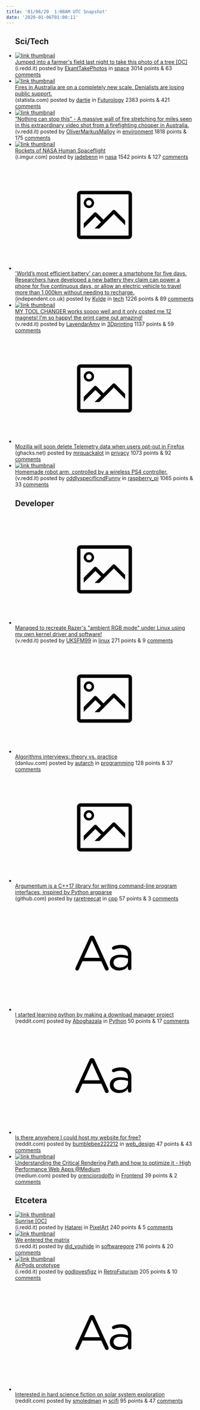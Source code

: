 ```yaml
---
title: '01/06/20  1:00AM UTC Snapshot'
date: '2020-01-06T01:00:11'
---
```

<ul>
<h2>Sci/Tech</h2>

<li><a href='https://i.redd.it/fnpjweh7qv841.jpg'><img src='https://b.thumbs.redditmedia.com/HFIQHYgMRlDyesNHnLjEcnCnctG_e-9aRZj5UA2rMSY.jpg' alt='link thumbnail'></a><div><div class='linkTitle'><a href='https://i.redd.it/fnpjweh7qv841.jpg'>Jumped into a farmer's field last night to take this photo of a tree [OC]</a></div>(i.redd.it) posted by <a href='https://www.reddit.com/user/EkantTakePhotos'>EkantTakePhotos</a> in <a href='https://www.reddit.com/r/space'>space</a> 3014 points & 63 <a href='https://www.reddit.com/r/space/comments/ek7coc/jumped_into_a_farmers_field_last_night_to_take/'>comments</a></div></li>

<li><a href='https://www.statista.com/chart/20387/recent-wildfire-events-by-acreage-burned/?fbclid=IwAR0CUxx6WVO_M5xn6aGt5AFjVrCFV045yEJbOH1siDegvmqnF5fq95VDN4w'><img src='https://a.thumbs.redditmedia.com/0yDbvS6XHPMf9NFrfogtfPaIkSAYE2Yp5SHadJIPJM8.jpg' alt='link thumbnail'></a><div><div class='linkTitle'><a href='https://www.statista.com/chart/20387/recent-wildfire-events-by-acreage-burned/?fbclid=IwAR0CUxx6WVO_M5xn6aGt5AFjVrCFV045yEJbOH1siDegvmqnF5fq95VDN4w'>Fires in Australia are on a completely new scale. Denialists are losing public support.</a></div>(statista.com) posted by <a href='https://www.reddit.com/user/dartie'>dartie</a> in <a href='https://www.reddit.com/r/Futurology'>Futurology</a> 2383 points & 421 <a href='https://www.reddit.com/r/Futurology/comments/ek7zg9/fires_in_australia_are_on_a_completely_new_scale/'>comments</a></div></li>

<li><a href='https://v.redd.it/zhckl85g8z841'><img src='https://a.thumbs.redditmedia.com/_YNf6_7os5oy8Pz3GWsRDW9XWW0ISLeKc7nGPcDiSs0.jpg' alt='link thumbnail'></a><div><div class='linkTitle'><a href='https://v.redd.it/zhckl85g8z841'>“Nothing can stop this” - A massive wall of fire stretching for miles seen in this extraordinary video shot from a firefighting chooper in Australia.</a></div>(v.redd.it) posted by <a href='https://www.reddit.com/user/OliverMarkusMalloy'>OliverMarkusMalloy</a> in <a href='https://www.reddit.com/r/environment'>environment</a> 1818 points & 175 <a href='https://www.reddit.com/r/environment/comments/ekehtx/nothing_can_stop_this_a_massive_wall_of_fire/'>comments</a></div></li>

<li><a href='https://i.imgur.com/C4uI3yx.png'><img src='https://b.thumbs.redditmedia.com/DfCuBD-mR2fdeAA78FlWLFv6jWW5jPELDa6rFqxwz4w.jpg' alt='link thumbnail'></a><div><div class='linkTitle'><a href='https://i.imgur.com/C4uI3yx.png'>Rockets of NASA Human Spaceflight</a></div>(i.imgur.com) posted by <a href='https://www.reddit.com/user/jadebenn'>jadebenn</a> in <a href='https://www.reddit.com/r/nasa'>nasa</a> 1542 points & 127 <a href='https://www.reddit.com/r/nasa/comments/ek5upj/rockets_of_nasa_human_spaceflight/'>comments</a></div></li>

<li><a href='https://www.independent.co.uk/life-style/gadgets-and-tech/news/iphone-battery-charge-issues-life-smartphone-lithium-sulfur-a9268161.html'><svg version='1.1' viewBox='-34 -14 104 64' preserveAspectRatio='xMidYMid meet' xmlns='http://www.w3.org/2000/svg' xmlns:xlink='http://www.w3.org/1999/xlink'>
    <title>link thumbnail</title>
    <path d='M32,4H4A2,2,0,0,0,2,6V30a2,2,0,0,0,2,2H32a2,2,0,0,0,2-2V6A2,2,0,0,0,32,4ZM4,30V6H32V30Z'></path>
    <path d='M8.92,14a3,3,0,1,0-3-3A3,3,0,0,0,8.92,14Zm0-4.6A1.6,1.6,0,1,1,7.33,11,1.6,1.6,0,0,1,8.92,9.41Z'></path>
    <path d='M22.78,15.37l-5.4,5.4-4-4a1,1,0,0,0-1.41,0L5.92,22.9v2.83l6.79-6.79L16,22.18l-3.75,3.75H15l8.45-8.45L30,24V21.18l-5.81-5.81A1,1,0,0,0,22.78,15.37Z'></path>
    </svg></a><div><div class='linkTitle'><a href='https://www.independent.co.uk/life-style/gadgets-and-tech/news/iphone-battery-charge-issues-life-smartphone-lithium-sulfur-a9268161.html'>'World’s most efficient battery' can power a smartphone for five days. Researchers have developed a new battery they claim can power a phone for five continuous days, or allow an electric vehicle to travel more than 1,000km without needing to recharge.</a></div>(independent.co.uk) posted by <a href='https://www.reddit.com/user/Kylde'>Kylde</a> in <a href='https://www.reddit.com/r/tech'>tech</a> 1226 points & 89 <a href='https://www.reddit.com/r/tech/comments/ekd3o7/worlds_most_efficient_battery_can_power_a/'>comments</a></div></li>

<li><a href='https://v.redd.it/a7o9blvvn0941'><img src='https://b.thumbs.redditmedia.com/VOCy5GBRU7xy76cuuAMigUjWNjUZrkZMMrITO8Q21_Q.jpg' alt='link thumbnail'></a><div><div class='linkTitle'><a href='https://v.redd.it/a7o9blvvn0941'>MY TOOL CHANGER works soooo well and it only costed me 12 magnets! I'm so happy! the print came out amazing!</a></div>(v.redd.it) posted by <a href='https://www.reddit.com/user/LavendarAmy'>LavendarAmy</a> in <a href='https://www.reddit.com/r/3Dprinting'>3Dprinting</a> 1137 points & 59 <a href='https://www.reddit.com/r/3Dprinting/comments/ekiaab/my_tool_changer_works_soooo_well_and_it_only/'>comments</a></div></li>

<li><a href='https://www.ghacks.net/2020/01/03/mozilla-will-soon-delete-telemetry-data-when-users-opt-out-in-firefox/'><svg version='1.1' viewBox='-34 -14 104 64' preserveAspectRatio='xMidYMid meet' xmlns='http://www.w3.org/2000/svg' xmlns:xlink='http://www.w3.org/1999/xlink'>
    <title>link thumbnail</title>
    <path d='M32,4H4A2,2,0,0,0,2,6V30a2,2,0,0,0,2,2H32a2,2,0,0,0,2-2V6A2,2,0,0,0,32,4ZM4,30V6H32V30Z'></path>
    <path d='M8.92,14a3,3,0,1,0-3-3A3,3,0,0,0,8.92,14Zm0-4.6A1.6,1.6,0,1,1,7.33,11,1.6,1.6,0,0,1,8.92,9.41Z'></path>
    <path d='M22.78,15.37l-5.4,5.4-4-4a1,1,0,0,0-1.41,0L5.92,22.9v2.83l6.79-6.79L16,22.18l-3.75,3.75H15l8.45-8.45L30,24V21.18l-5.81-5.81A1,1,0,0,0,22.78,15.37Z'></path>
    </svg></a><div><div class='linkTitle'><a href='https://www.ghacks.net/2020/01/03/mozilla-will-soon-delete-telemetry-data-when-users-opt-out-in-firefox/'>Mozilla will soon delete Telemetry data when users opt-out in Firefox</a></div>(ghacks.net) posted by <a href='https://www.reddit.com/user/mrquackalot'>mrquackalot</a> in <a href='https://www.reddit.com/r/privacy'>privacy</a> 1073 points & 92 <a href='https://www.reddit.com/r/privacy/comments/ek9soq/mozilla_will_soon_delete_telemetry_data_when/'>comments</a></div></li>

<li><a href='https://v.redd.it/0d065hkl20941'><img src='https://a.thumbs.redditmedia.com/0dV5yEUNCHxwMIz6MoPZqdSlSr-r9DlZcaQPMqG_Ub8.jpg' alt='link thumbnail'></a><div><div class='linkTitle'><a href='https://v.redd.it/0d065hkl20941'>Homemade robot arm, controlled by a wireless PS4 controller.</a></div>(v.redd.it) posted by <a href='https://www.reddit.com/user/oddlyspecificndFunny'>oddlyspecificndFunny</a> in <a href='https://www.reddit.com/r/raspberry_pi'>raspberry_pi</a> 1065 points & 33 <a href='https://www.reddit.com/r/raspberry_pi/comments/ekgj48/homemade_robot_arm_controlled_by_a_wireless_ps4/'>comments</a></div></li>

<h2>Developer</h2>

<li><a href='https://v.redd.it/b90ibce2k1941'><svg version='1.1' viewBox='-34 -14 104 64' preserveAspectRatio='xMidYMid meet' xmlns='http://www.w3.org/2000/svg' xmlns:xlink='http://www.w3.org/1999/xlink'>
    <title>link thumbnail</title>
    <path d='M32,4H4A2,2,0,0,0,2,6V30a2,2,0,0,0,2,2H32a2,2,0,0,0,2-2V6A2,2,0,0,0,32,4ZM4,30V6H32V30Z'></path>
    <path d='M8.92,14a3,3,0,1,0-3-3A3,3,0,0,0,8.92,14Zm0-4.6A1.6,1.6,0,1,1,7.33,11,1.6,1.6,0,0,1,8.92,9.41Z'></path>
    <path d='M22.78,15.37l-5.4,5.4-4-4a1,1,0,0,0-1.41,0L5.92,22.9v2.83l6.79-6.79L16,22.18l-3.75,3.75H15l8.45-8.45L30,24V21.18l-5.81-5.81A1,1,0,0,0,22.78,15.37Z'></path>
    </svg></a><div><div class='linkTitle'><a href='https://v.redd.it/b90ibce2k1941'>Managed to recreate Razer's "ambient RGB mode" under Linux using my own kernel driver and software!</a></div>(v.redd.it) posted by <a href='https://www.reddit.com/user/UKSFM99'>UKSFM99</a> in <a href='https://www.reddit.com/r/linux'>linux</a> 271 points & 9 <a href='https://www.reddit.com/r/linux/comments/ekkmr7/managed_to_recreate_razers_ambient_rgb_mode_under/'>comments</a></div></li>

<li><a href='https://danluu.com/algorithms-interviews/'><svg version='1.1' viewBox='-34 -14 104 64' preserveAspectRatio='xMidYMid meet' xmlns='http://www.w3.org/2000/svg' xmlns:xlink='http://www.w3.org/1999/xlink'>
    <title>link thumbnail</title>
    <path d='M32,4H4A2,2,0,0,0,2,6V30a2,2,0,0,0,2,2H32a2,2,0,0,0,2-2V6A2,2,0,0,0,32,4ZM4,30V6H32V30Z'></path>
    <path d='M8.92,14a3,3,0,1,0-3-3A3,3,0,0,0,8.92,14Zm0-4.6A1.6,1.6,0,1,1,7.33,11,1.6,1.6,0,0,1,8.92,9.41Z'></path>
    <path d='M22.78,15.37l-5.4,5.4-4-4a1,1,0,0,0-1.41,0L5.92,22.9v2.83l6.79-6.79L16,22.18l-3.75,3.75H15l8.45-8.45L30,24V21.18l-5.81-5.81A1,1,0,0,0,22.78,15.37Z'></path>
    </svg></a><div><div class='linkTitle'><a href='https://danluu.com/algorithms-interviews/'>Algorithms interviews: theory vs. practice</a></div>(danluu.com) posted by <a href='https://www.reddit.com/user/autarch'>autarch</a> in <a href='https://www.reddit.com/r/programming'>programming</a> 128 points & 37 <a href='https://www.reddit.com/r/programming/comments/ekfhf5/algorithms_interviews_theory_vs_practice/'>comments</a></div></li>

<li><a href='https://github.com/mmahnic/argumentum'><svg version='1.1' viewBox='-34 -14 104 64' preserveAspectRatio='xMidYMid meet' xmlns='http://www.w3.org/2000/svg' xmlns:xlink='http://www.w3.org/1999/xlink'>
    <title>link thumbnail</title>
    <path d='M32,4H4A2,2,0,0,0,2,6V30a2,2,0,0,0,2,2H32a2,2,0,0,0,2-2V6A2,2,0,0,0,32,4ZM4,30V6H32V30Z'></path>
    <path d='M8.92,14a3,3,0,1,0-3-3A3,3,0,0,0,8.92,14Zm0-4.6A1.6,1.6,0,1,1,7.33,11,1.6,1.6,0,0,1,8.92,9.41Z'></path>
    <path d='M22.78,15.37l-5.4,5.4-4-4a1,1,0,0,0-1.41,0L5.92,22.9v2.83l6.79-6.79L16,22.18l-3.75,3.75H15l8.45-8.45L30,24V21.18l-5.81-5.81A1,1,0,0,0,22.78,15.37Z'></path>
    </svg></a><div><div class='linkTitle'><a href='https://github.com/mmahnic/argumentum'>Argumentum is a C++17 library for writing command-line program interfaces, inspired by Python argparse</a></div>(github.com) posted by <a href='https://www.reddit.com/user/raretreecat'>raretreecat</a> in <a href='https://www.reddit.com/r/cpp'>cpp</a> 57 points & 3 <a href='https://www.reddit.com/r/cpp/comments/ekgdfr/argumentum_is_a_c17_library_for_writing/'>comments</a></div></li>

<li><a href='https://www.reddit.com/r/Python/comments/ek8abx/i_started_learning_python_by_making_a_download/'><svg version='1.1' viewBox='-34 -12 104 64' preserveAspectRatio='xMidYMid slice' xmlns='http://www.w3.org/2000/svg' xmlns:xlink='http://www.w3.org/1999/xlink'>
    <title>text link thumbnail</title>
    <path d='M12.19,8.84a1.45,1.45,0,0,0-1.4-1h-.12a1.46,1.46,0,0,0-1.42,1L1.14,26.56a1.29,1.29,0,0,0-.14.59,1,1,0,0,0,1,1,1.12,1.12,0,0,0,1.08-.77l2.08-4.65h11l2.08,4.59a1.24,1.24,0,0,0,1.12.83,1.08,1.08,0,0,0,1.08-1.08,1.64,1.64,0,0,0-.14-.57ZM6.08,20.71l4.59-10.22,4.6,10.22Z'>
    </path>
    <path d='M32.24,14.78A6.35,6.35,0,0,0,27.6,13.2a11.36,11.36,0,0,0-4.7,1,1,1,0,0,0-.58.89,1,1,0,0,0,.94.92,1.23,1.23,0,0,0,.39-.08,8.87,8.87,0,0,1,3.72-.81c2.7,0,4.28,1.33,4.28,3.92v.5a15.29,15.29,0,0,0-4.42-.61c-3.64,0-6.14,1.61-6.14,4.64v.05c0,2.95,2.7,4.48,5.37,4.48a6.29,6.29,0,0,0,5.19-2.48V26.9a1,1,0,0,0,1,1,1,1,0,0,0,1-1.06V19A5.71,5.71,0,0,0,32.24,14.78Zm-.56,7.7c0,2.28-2.17,3.89-4.81,3.89-1.94,0-3.61-1.06-3.61-2.86v-.06c0-1.8,1.5-3,4.2-3a15.2,15.2,0,0,1,4.22.61Z'>
    </path>
    </svg></a><div><div class='linkTitle'><a href='https://www.reddit.com/r/Python/comments/ek8abx/i_started_learning_python_by_making_a_download/'>I started learning python by making a download manager project</a></div>(reddit.com) posted by <a href='https://www.reddit.com/user/Aboghazala'>Aboghazala</a> in <a href='https://www.reddit.com/r/Python'>Python</a> 50 points & 17 <a href='https://www.reddit.com/r/Python/comments/ek8abx/i_started_learning_python_by_making_a_download/'>comments</a></div></li>

<li><a href='https://www.reddit.com/r/web_design/comments/ek9ebs/is_there_anywhere_i_could_host_my_website_for_free/'><svg version='1.1' viewBox='-34 -12 104 64' preserveAspectRatio='xMidYMid slice' xmlns='http://www.w3.org/2000/svg' xmlns:xlink='http://www.w3.org/1999/xlink'>
    <title>text link thumbnail</title>
    <path d='M12.19,8.84a1.45,1.45,0,0,0-1.4-1h-.12a1.46,1.46,0,0,0-1.42,1L1.14,26.56a1.29,1.29,0,0,0-.14.59,1,1,0,0,0,1,1,1.12,1.12,0,0,0,1.08-.77l2.08-4.65h11l2.08,4.59a1.24,1.24,0,0,0,1.12.83,1.08,1.08,0,0,0,1.08-1.08,1.64,1.64,0,0,0-.14-.57ZM6.08,20.71l4.59-10.22,4.6,10.22Z'>
    </path>
    <path d='M32.24,14.78A6.35,6.35,0,0,0,27.6,13.2a11.36,11.36,0,0,0-4.7,1,1,1,0,0,0-.58.89,1,1,0,0,0,.94.92,1.23,1.23,0,0,0,.39-.08,8.87,8.87,0,0,1,3.72-.81c2.7,0,4.28,1.33,4.28,3.92v.5a15.29,15.29,0,0,0-4.42-.61c-3.64,0-6.14,1.61-6.14,4.64v.05c0,2.95,2.7,4.48,5.37,4.48a6.29,6.29,0,0,0,5.19-2.48V26.9a1,1,0,0,0,1,1,1,1,0,0,0,1-1.06V19A5.71,5.71,0,0,0,32.24,14.78Zm-.56,7.7c0,2.28-2.17,3.89-4.81,3.89-1.94,0-3.61-1.06-3.61-2.86v-.06c0-1.8,1.5-3,4.2-3a15.2,15.2,0,0,1,4.22.61Z'>
    </path>
    </svg></a><div><div class='linkTitle'><a href='https://www.reddit.com/r/web_design/comments/ek9ebs/is_there_anywhere_i_could_host_my_website_for_free/'>Is there anywhere I could host my website for free?</a></div>(reddit.com) posted by <a href='https://www.reddit.com/user/bumblebee222212'>bumblebee222212</a> in <a href='https://www.reddit.com/r/web_design'>web_design</a> 47 points & 43 <a href='https://www.reddit.com/r/web_design/comments/ek9ebs/is_there_anywhere_i_could_host_my_website_for_free/'>comments</a></div></li>

<li><a href='https://medium.com/@rodolfogonalves/high-performance-web-apps-2a469cfd3550'><img src='https://b.thumbs.redditmedia.com/_wh88eYk4XcM9UmZh9mrzNGkTXgjVfb4hiQTzqa0dFU.jpg' alt='link thumbnail'></a><div><div class='linkTitle'><a href='https://medium.com/@rodolfogonalves/high-performance-web-apps-2a469cfd3550'>Understanding the Critical Rendering Path and how to optimize it - High Performance Web Apps @Medium</a></div>(medium.com) posted by <a href='https://www.reddit.com/user/orenciorodolfo'>orenciorodolfo</a> in <a href='https://www.reddit.com/r/Frontend'>Frontend</a> 39 points & 2 <a href='https://www.reddit.com/r/Frontend/comments/ekbfdj/understanding_the_critical_rendering_path_and_how/'>comments</a></div></li>

<h2>Etcetera</h2>

<li><a href='https://i.redd.it/e3et3bfmvx841.png'><img src='https://b.thumbs.redditmedia.com/An2eKjNyukE07FzHKj9ppFiL_n_BHMjx0viAuN0pynA.jpg' alt='link thumbnail'></a><div><div class='linkTitle'><a href='https://i.redd.it/e3et3bfmvx841.png'>Sunrise [OC]</a></div>(i.redd.it) posted by <a href='https://www.reddit.com/user/Hatarei'>Hatarei</a> in <a href='https://www.reddit.com/r/PixelArt'>PixelArt</a> 240 points & 5 <a href='https://www.reddit.com/r/PixelArt/comments/ekbi1r/sunrise_oc/'>comments</a></div></li>

<li><a href='https://i.redd.it/govijgumwx841.png'><img src='https://b.thumbs.redditmedia.com/Xov-h87XAY15pjr3R27JC5kv3bL89bvZSfNniG50wxc.jpg' alt='link thumbnail'></a><div><div class='linkTitle'><a href='https://i.redd.it/govijgumwx841.png'>We entered the matrix</a></div>(i.redd.it) posted by <a href='https://www.reddit.com/user/did_youhide'>did_youhide</a> in <a href='https://www.reddit.com/r/softwaregore'>softwaregore</a> 216 points & 20 <a href='https://www.reddit.com/r/softwaregore/comments/ekbjss/we_entered_the_matrix/'>comments</a></div></li>

<li><a href='https://i.redd.it/129wmt421z841.jpg'><img src='https://b.thumbs.redditmedia.com/2zRsAdL86lmQ_fjYr-TNxGcFXS3KPHiifOP7dEBulQM.jpg' alt='link thumbnail'></a><div><div class='linkTitle'><a href='https://i.redd.it/129wmt421z841.jpg'>AirPods prototype</a></div>(i.redd.it) posted by <a href='https://www.reddit.com/user/godlovesfigz'>godlovesfigz</a> in <a href='https://www.reddit.com/r/RetroFuturism'>RetroFuturism</a> 205 points & 10 <a href='https://www.reddit.com/r/RetroFuturism/comments/ekdq17/airpods_prototype/'>comments</a></div></li>

<li><a href='https://www.reddit.com/r/scifi/comments/eki50p/interested_in_hard_science_fiction_on_solar/'><svg version='1.1' viewBox='-34 -12 104 64' preserveAspectRatio='xMidYMid slice' xmlns='http://www.w3.org/2000/svg' xmlns:xlink='http://www.w3.org/1999/xlink'>
    <title>text link thumbnail</title>
    <path d='M12.19,8.84a1.45,1.45,0,0,0-1.4-1h-.12a1.46,1.46,0,0,0-1.42,1L1.14,26.56a1.29,1.29,0,0,0-.14.59,1,1,0,0,0,1,1,1.12,1.12,0,0,0,1.08-.77l2.08-4.65h11l2.08,4.59a1.24,1.24,0,0,0,1.12.83,1.08,1.08,0,0,0,1.08-1.08,1.64,1.64,0,0,0-.14-.57ZM6.08,20.71l4.59-10.22,4.6,10.22Z'>
    </path>
    <path d='M32.24,14.78A6.35,6.35,0,0,0,27.6,13.2a11.36,11.36,0,0,0-4.7,1,1,1,0,0,0-.58.89,1,1,0,0,0,.94.92,1.23,1.23,0,0,0,.39-.08,8.87,8.87,0,0,1,3.72-.81c2.7,0,4.28,1.33,4.28,3.92v.5a15.29,15.29,0,0,0-4.42-.61c-3.64,0-6.14,1.61-6.14,4.64v.05c0,2.95,2.7,4.48,5.37,4.48a6.29,6.29,0,0,0,5.19-2.48V26.9a1,1,0,0,0,1,1,1,1,0,0,0,1-1.06V19A5.71,5.71,0,0,0,32.24,14.78Zm-.56,7.7c0,2.28-2.17,3.89-4.81,3.89-1.94,0-3.61-1.06-3.61-2.86v-.06c0-1.8,1.5-3,4.2-3a15.2,15.2,0,0,1,4.22.61Z'>
    </path>
    </svg></a><div><div class='linkTitle'><a href='https://www.reddit.com/r/scifi/comments/eki50p/interested_in_hard_science_fiction_on_solar/'>Interested in hard science fiction on solar system exploration</a></div>(reddit.com) posted by <a href='https://www.reddit.com/user/smoledman'>smoledman</a> in <a href='https://www.reddit.com/r/scifi'>scifi</a> 95 points & 47 <a href='https://www.reddit.com/r/scifi/comments/eki50p/interested_in_hard_science_fiction_on_solar/'>comments</a></div></li>

</ul>
